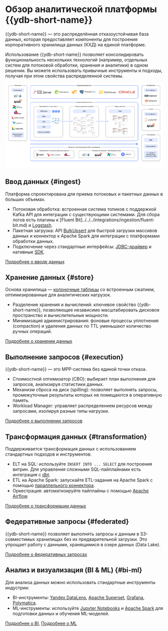 # Обзор аналитической платформы {{ydb-short-name}}

{{ydb-short-name}} — это распределённая отказоустойчивая база данных, которая предоставляет компоненты для построения корпоративного хранилища данных (КХД) на единой платформе.

Использование {{ydb-short-name}} позволяет консолидировать функциональность нескольких технологий (например, отдельных систем для потоковой обработки, хранения и аналитики) в одном решении. Вы можете использовать привычные инструменты и подходы, получая при этом свойства распределенной системы.

![](_includes/olap_whole.png)

## Ввод данных {#ingest}

Платформа спроектирована для приема потоковых и пакетных данных в больших объемах.

- Потоковая обработка: встроенная система топиков с поддержкой Kafka API для интеграции с существующими системами. Для сбора логов есть плагины к [Fluent Bit]../../../integrations/ingestion/fluent-bit.md) и [Logstash](../../../integrations/ingestion/logstash.md).
- Пакетная загрузка: API [BulkUpsert](../../../recipes/ydb-sdk/bulk-upsert.md) для быстрой загрузки массивов данных и коннектор к Apache Spark для интеграции с платформами обработки данных.
- Подключение через стандартные интерфейсы: [JDBC-драйвер](../../../reference/languages-and-apis/jdbc-driver/index.md) и нативные [SDK](../../../recipes/ydb-sdk/index.md).

[Подробнее о вводе данных](dwh/ingest.md)

## Хранение данных {#store}

Основа хранилища — [колоночные таблицы](../../../concepts/datamodel/table.md#column-oriented-tables) со встроенным сжатием, оптимизированные для аналитических нагрузок.

- Разделение хранения и вычислений: ключевое свойство {{ydb-short-name}}, позволяющее независимо масштабировать дисковое пространство и вычислительные мощности.
- Минимизация администрирования: фоновые процессы уплотнения (compaction) и удаления данных по TTL уменьшают количество ручных операций.

[Подробнее о хранении данных](dwh/store.md)

## Выполнение запросов {#execution}

{{ydb-short-name}} — это MPP-система без единой точки отказа.

- Стоимостной оптимизатор (CBO): выбирает план выполнения для запросов, анализируя статистики данных.
- Механизм сброса на диск (spilling): позволяет выполнять запросы, промежуточные результаты которых не помещаются в оперативную память.
- Workload Manager: управляет распределением ресурсов между запросами, изолируя разные типы нагрузки.

[Подробнее о выполнении запросов](dwh/execution.md)

## Трансформация данных {#transformation}

Поддерживается трансформация данных с использованием стандартных подходов и инструментов.

- ELT на SQL: используйте `INSERT INTO ... SELECT` для построения витрин. Для управления сложными SQL-пайплайнами есть интеграция с [dbt](../../../integrations/migration/dbt.md).
- ETL на Apache Spark: запускайте ETL-задания на Apache Spark с помощью [параллельного коннектора](../../../integrations/ingestion/spark.md).
- Оркестрация: автоматизируйте пайплайны с помощью [Apache Airflow](../../../integrations/orchestration/airflow.md).

[Подробнее о трансформации данных](dwh/etl.md)

## Федеративные запросы {#federated}

{{ydb-short-name}} позволяет выполнять запросы к данным в S3-совместимых хранилищах без их предварительной загрузки. Это упрощает работу с данными, хранящимися в озере данных (Data Lake).

[Подробнее о федеративных запросах](dwh/federated.md)

## Анализ и визуализация (BI & ML) {#bi-ml}

Для анализа данных можно использовать стандартные инструменты индустрии:

- BI-инструменты: [Yandex DataLens](../../../integrations/visualization/datalens.md), [Apache Superset](../../../integrations/visualization/superset.md), [Grafana](../../../integrations/visualization/grafana.md), [Polymatica](https://wiki.polymatica.ru/display/PDTNUG1343/YDB+Server).
- ML-инструменты: используйте [Jupyter Notebooks](../../../integrations/gui/jupyter.md) и [Apache Spark](../../../integrations/ingestion/spark.md) для подготовки данных и обучения ML-моделей.

[Подробнее о BI](dwh/bi.md), [Подробнее о ML](dwh/ml.md)
